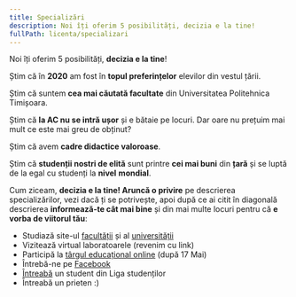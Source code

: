 ```yaml
---
title: Specializări
description: Noi îți oferim 5 posibilități, decizia e la tine!
fullPath: licenta/specializari
---
```

Noi îți oferim 5 posibilități, **decizia e la tine**!

<Block color="green">

Știm că în **2020** am fost în **topul preferințelor** elevilor din vestul țării.

Știm că suntem **cea mai căutată facultate** din Universitatea Politehnica Timișoara.

Știm că **la AC nu se intră ușor** și e bătaie pe locuri. Dar oare nu prețuim mai mult ce este mai greu de obținut?

Știm că avem **cadre didactice valoroase**. 

Știm că **studenții nostri de elită** sunt printre **cei mai buni** din **țară** și se luptă de la egal cu studenți la **nivel** **mondial**.

</Block>

Cum ziceam, **decizia e la tine! Aruncă o privire** pe descrierea specializărilor, vezi dacă ți se potrivește, apoi după ce ai citit în diagonală descrierea **informează-te cât mai bine** și din mai multe locuri pentru că **e vorba de viitorul tău**:

* Studiază site-ul [facultății](https://ac.upt.ro/) și al [universității](http://upt.ro/)
* Vizitează virtual laboratoarele (revenim cu link)
* Participă la [târgul educațional online](eduexpo.upt.ro) (după 17 Mai)
* Întrebă-ne pe [Facebook](https://www.facebook.com/ac.upt.ro)
* [Întreabă](https://ligaac.ro/) un student din Liga studenților
* Întreabă un prieten :)